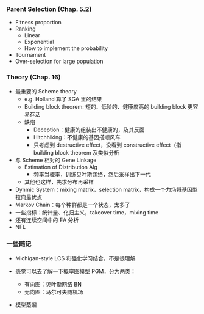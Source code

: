 ### Parent Selection (Chap. 5.2)

- Fitness proportion
- Ranking
  - Linear
  - Exponential
  - How to implement the probability
- Tournament
- Over-selection for large population

### Theory (Chap. 16)

- 最重要的 Scheme theory
	- e.g. Holland 算了 SGA 里的结果
	- Building block theorem: 短的、低阶的、健康度高的 building block 更容易存活
	- 缺陷
		- Deception：健康的组装出不健康的，及其反面
		- Hitchhiking：不健康的基因搭顺风车
		- 只考虑到 destructive effect，没看到 constructive effect（指 building block theorem 及类似分析
- 与 Scheme 相对的 Gene Linkage
	- Estimation of Distribution Alg
		- 频率当概率，训练贝叶斯网络，然后采样出下一代
	- 其他也这样，先求分布再采样
- Dynmic System：mixing matrix，selection matrix，构成一个力场将基因型拉向最优点
- Markov Chain：每个种群都是一个状态，太多了
- 一些指标：统计量、化归主义，takeover time，mixing time
- 还有连续空间中的 EA 分析
- NFL

### 一些随记

- Michigan-style LCS 和强化学习结合，不是很理解

- 感觉可以去了解一下概率图模型 PGM，分为两类：
	- 有向图：贝叶斯网络 BN
	- 无向图：马尔可夫随机场

- 模型蒸馏

